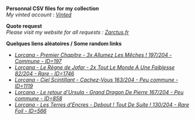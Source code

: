 **Personnal CSV files for my collection**  
*My vinted account : [Vinted](https://www.vinted.fr/member/223153477)*

**Quote request**  
*Please visit my website for all requests : [Zarctus.fr](https://www.zarctus.fr/)*


**Quelques liens aléatoires / Some random links**
- *[Lorcana - Premier Chapitre - 3x Allumez Les Mêches ! 197/204 - Commune - ID=197](https://www.vinted.fr/items/5404987119-lorcana-premier-chapitre-3x-allumez-les-meches-197204-commune-id197)*
- *[Lorcana - Le Règne de Jafar - 2x Tout Le Monde A Une Faiblesse 82/204 - Rare - ID=1746](https://www.vinted.fr/items/6651455758-lorcana-le-regne-de-jafar-2x-tout-le-monde-a-une-faiblesse-82204-rare-id1746)*
- *[Lorcana - Ciel Scintillant - Cachez-Vous 163/204 - Peu commune - ID=1119](https://www.vinted.fr/items/6030157846-lorcana-ciel-scintillant-cachez-vous-163204-peu-commune-id1119)*
- *[Lorcana - Le retour d'Ursula - Grand Dragon De Pierre 167/204 - Peu commune - ID=858](https://www.vinted.fr/items/6095524183-lorcana-le-retour-dursula-grand-dragon-de-pierre-167204-peu-commune-id858)*
- *[Lorcana - Les Terres d'Encres - Debout ! Tout De Suite ! 130/204 - Rare Foil - ID=566](https://www.vinted.fr/items/6545004237-lorcana-les-terres-dencres-debout-tout-de-suite-130204-rare-foil-id566)*
